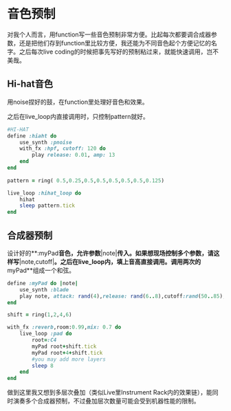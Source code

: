 # 音色预制

对我个人而言，用function写一些音色预制非常方便。比起每次都要调合成器参数，还是把他们存到function里比较方便，我还能为不同音色起个方便记忆的名字。之后每次live coding的时候把事先写好的预制粘过来，就能快速调用，岂不美哉。

## Hi-hat音色

用noise捏好的鼓，在function里处理好音色和效果。

之后在live_loop内直接调用时，只控制pattern就好。

```ruby
#HI-HAT
define :hiaht do
	use_synth :pnoise
	with_fx :hpf, cutoff: 120 do
		play release: 0.01, amp: 13
	end
end
	
pattern = ring( 0.5,0.25,0.5,0.5,0.5,0.5,0.5,0.125)

live_loop :hihat_loop do
    hihat
    sleep pattern.tick
end
```

## 合成器预制

设计好的**:myPad**音色，允许参数**|note|**传入。如果想现场控制多个参数，请这样写**|note,cutoff|**。之后在live_loop内，填上音高直接调用。调用两次的**myPad**组成一个和弦。

```ruby
define :myPad do |note|
    use_synth :blade
    play note, attack: rand(4),release: rand(6..8),cutoff:rand(50..85),vibrato_rate: rand(0.01..2), amp:0.55
end

shift = ring(1,2,4,6)

with_fx :reverb,room:0.99,mix: 0.7 do
    live_loop :pad do
        root=:C4
        myPad root+shift.tick
        myPad root+4+shift.tick
        #you may add more layers
        sleep 8
    end
end
```

做到这里我又想到多层次叠加（类似Live里Instrument Rack内的效果链），能同时演奏多个合成器预制，不过叠加层次数量可能会受到机器性能的限制。